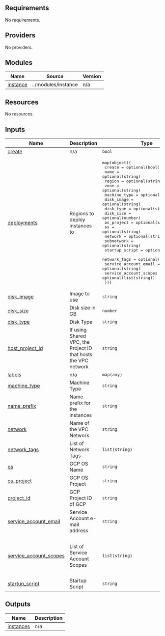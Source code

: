 <!-- BEGIN_TF_DOCS -->
## Requirements

No requirements.

## Providers

No providers.

## Modules

| Name | Source | Version |
|------|--------|---------|
| <a name="module_instance"></a> [instance](#module\_instance) | ../modules/instance | n/a |

## Resources

No resources.

## Inputs

| Name | Description | Type | Default | Required |
|------|-------------|------|---------|:--------:|
| <a name="input_create"></a> [create](#input\_create) | n/a | `bool` | `true` | no |
| <a name="input_deployments"></a> [deployments](#input\_deployments) | Regions to deploy instances to | <pre>map(object({<br/>    create                 = optional(bool)<br/>    name                   = optional(string)<br/>    region                 = optional(string)<br/>    zone                   = optional(string)<br/>    machine_type           = optional(string)<br/>    disk_image             = optional(string)<br/>    disk_type              = optional(string)<br/>    disk_size              = optional(number)<br/>    os_project             = optional(string)<br/>    os                     = optional(string)<br/>    network                = optional(string)<br/>    subnetwork             = optional(string)<br/>    startup_script         = optional(string)<br/>    network_tags           = optional(list(string))<br/>    service_account_email  = optional(string)<br/>    service_account_scopes = optional(list(string))<br/>  }))</pre> | `{}` | no |
| <a name="input_disk_image"></a> [disk\_image](#input\_disk\_image) | Image to use | `string` | `null` | no |
| <a name="input_disk_size"></a> [disk\_size](#input\_disk\_size) | Disk size in GB | `number` | `10` | no |
| <a name="input_disk_type"></a> [disk\_type](#input\_disk\_type) | Disk Type | `string` | `"pd-standard"` | no |
| <a name="input_host_project_id"></a> [host\_project\_id](#input\_host\_project\_id) | If using Shared VPC, the Project ID that hosts the VPC network | `string` | `null` | no |
| <a name="input_labels"></a> [labels](#input\_labels) | n/a | `map(any)` | `null` | no |
| <a name="input_machine_type"></a> [machine\_type](#input\_machine\_type) | Machine Type | `string` | `"e2-small"` | no |
| <a name="input_name_prefix"></a> [name\_prefix](#input\_name\_prefix) | Name prefix for the instances | `string` | `"instance"` | no |
| <a name="input_network"></a> [network](#input\_network) | Name of the VPC Network | `string` | `null` | no |
| <a name="input_network_tags"></a> [network\_tags](#input\_network\_tags) | List of Network Tags | `list(string)` | `null` | no |
| <a name="input_os"></a> [os](#input\_os) | GCP OS Name | `string` | `"debian-12"` | no |
| <a name="input_os_project"></a> [os\_project](#input\_os\_project) | GCP OS Project | `string` | `null` | no |
| <a name="input_project_id"></a> [project\_id](#input\_project\_id) | GCP Project ID of GCP | `string` | n/a | yes |
| <a name="input_service_account_email"></a> [service\_account\_email](#input\_service\_account\_email) | Service Account e-mail address | `string` | `null` | no |
| <a name="input_service_account_scopes"></a> [service\_account\_scopes](#input\_service\_account\_scopes) | List of Service Account Scopes | `list(string)` | <pre>[<br/>  "compute-rw",<br/>  "storage-rw",<br/>  "logging-write",<br/>  "monitoring"<br/>]</pre> | no |
| <a name="input_startup_script"></a> [startup\_script](#input\_startup\_script) | Startup Script | `string` | `null` | no |

## Outputs

| Name | Description |
|------|-------------|
| <a name="output_instances"></a> [instances](#output\_instances) | n/a |
<!-- END_TF_DOCS -->